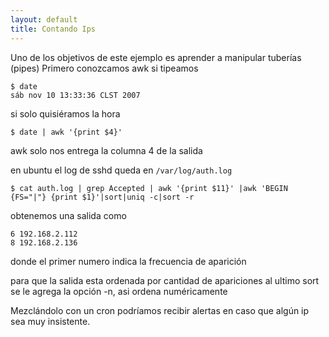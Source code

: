 ```yaml
---
layout: default
title: Contando Ips
---
```


Uno de los objetivos  de este ejemplo es aprender a manipular tuberías (pipes)
Primero conozcamos awk
si tipeamos

	$ date
	sáb nov 10 13:33:36 CLST 2007

si solo quisiéramos la hora

	$ date | awk '{print $4}'

awk solo nos entrega la columna 4 de la salida

en ubuntu el log de sshd queda en `/var/log/auth.log`

	$ cat auth.log | grep Accepted | awk '{print $11}' |awk 'BEGIN {FS="|"} {print $1}'|sort|uniq -c|sort -r

obtenemos una salida como

    6 192.168.2.112
    8 192.168.2.136

donde el primer numero indica la frecuencia de aparición

para que la salida esta ordenada por cantidad de apariciones al ultimo sort se le agrega la opción -n, asi ordena numéricamente 


Mezclándolo con un cron podríamos recibir alertas en caso que algún ip sea muy insistente.
